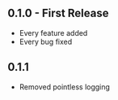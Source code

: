 ## 0.1.0 - First Release
* Every feature added
* Every bug fixed

## 0.1.1
* Removed pointless logging
